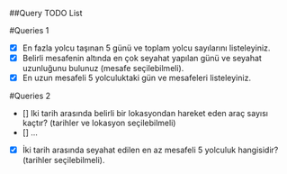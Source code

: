 ##Query TODO List

#Queries 1
- [x] En fazla yolcu taşınan 5 günü ve toplam yolcu sayılarını listeleyiniz.
- [x] Belirli mesafenin altında en çok seyahat yapılan günü ve seyahat uzunluğunu bulunuz (mesafe seçilebilmeli).
- [x] En uzun mesafeli 5 yolculuktaki gün ve mesafeleri listeleyiniz.

#Queries 2
- [] Iki tarih arasında belirli bir lokasyondan hareket eden araç sayısı kaçtır? (tarihler ve lokasyon seçilebilmeli)
- [] ...
- [x] İki tarih arasında seyahat edilen en az mesafeli 5 yolculuk hangisidir? (tarihler seçilebilmeli).